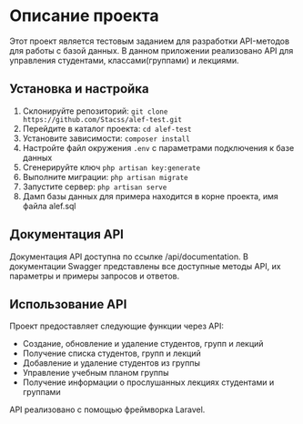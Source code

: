 # Описание проекта

Этот проект является тестовым заданием для разработки API-методов для работы с базой данных. В данном приложении реализовано API для управления студентами, классами(группами) и лекциями.

## Установка и настройка

1. Склонируйте репозиторий: `git clone https://github.com/Stacss/alef-test.git`
2. Перейдите в каталог проекта: `cd alef-test`
4. Установите зависимости: `composer install`
5. Настройте файл окружения `.env` с параметрами подключения к базе данных
6. Сгенерируйте ключ `php artisan key:generate`
7. Выполните миграции: `php artisan migrate`
8. Запустите сервер: `php artisan serve`
9. Дамп базы данных для примера находится в корне проекта, имя файла alef.sql

## Документация API

Документация API доступна по ссылке /api/documentation. В документации Swagger представлены все доступные методы API, их параметры и примеры запросов и ответов.

## Использование API

Проект предоставляет следующие функции через API:

- Создание, обновление и удаление студентов, групп и лекций
- Получение списка студентов, групп и лекций
- Добавление и удаление студентов из группы
- Управление учебным планом группы
- Получение информации о прослушанных лекциях студентами и группами

API реализовано с помощью фреймворка Laravel.
